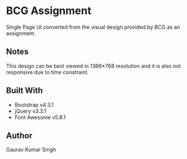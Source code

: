 # BCG Assignment

Single Page UI converted from the visual design provided by BCG as an assignment.


## Notes

This design can be best viewed in 1366*768 resolution and it is also not responsive due to time constraint.

## Built With

* Bootstrap v4.3.1
* jQuery v3.3.1 
* Font Awesome v5.8.1
 


## Author
Gaurav Kumar Singh

